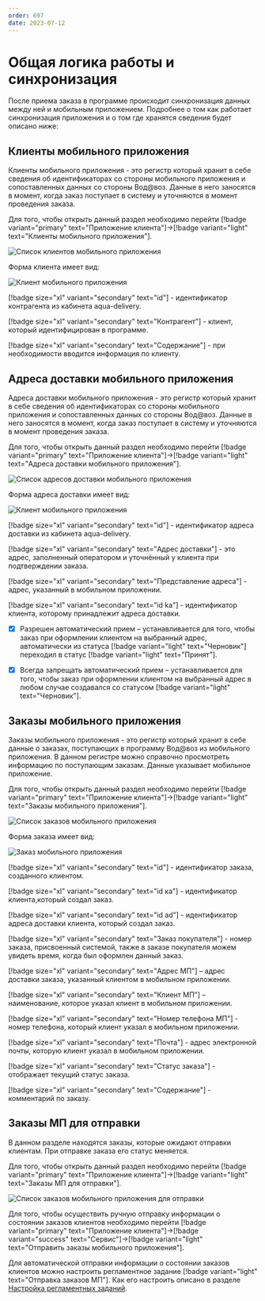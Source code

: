 ```yaml
---
order: 697
date: 2023-07-12
---
```

# Общая логика работы и синхронизация

После приема заказа в программе происходит синхронизация данных между ней и мобильным приложением. Подробнее о том как работает синхронизация приложения и о том где хранятся сведения будет описано ниже:

## Клиенты мобильного приложения

Клиенты мобильного приложения - это регистр который хранит в себе сведения об идентификаторах со стороны мобильного приложения и сопоставленных данных со стороны Вод@воз. Данные в него заносятся в момент, когда заказ поступает в систему и уточняются в момент проведения заказа.

Для того, чтобы открыть данный раздел необходимо перейти  [!badge variant="primary" text="Приложение клиента"]->[!badge variant="light" text="Клиенты мобильного приложения"].

![Список клиентов мобильного приложения](/images/Форма_клиенты_мпк.jpg)

Форма клиента имеет вид:

![Клиент мобильного приложения](/images/Клиент_мпк.jpg)

[!badge size="xl" variant="secondary" text="id"] - идентификатор контрагента из кабинета aqua-delivery.

[!badge size="xl" variant="secondary" text="Контрагент"] - клиент, который идентифицирован в программе.

[!badge size="xl" variant="secondary" text="Содержание"] - при необходимости вводится информация по клиенту.

## Адреса доставки мобильного приложения

Адреса доставки мобильного приложения - это регистр который хранит в себе сведения об идентификаторах со стороны мобильного приложения и сопоставленных данных со стороны Вод@воз. Данные в него заносятся в момент, когда заказ поступает в систему и уточняются в момент проведения заказа.

Для того, чтобы открыть данный раздел необходимо перейти [!badge variant="primary" text="Приложение клиента"]->[!badge variant="light" text="Адреса доставки мобильного приложения"].

![Список адресов доставки мобильного приложения](/images/Форма_адреса_мпк.jpg)

Форма адреса доставки имеет вид:

![Клиент мобильного приложения](/images/Адрес_мпк.jpg)

[!badge size="xl" variant="secondary" text="id"] - идентификатор адреса доставки из кабинета aqua-delivery.

[!badge size="xl" variant="secondary" text="Адрес доставки"] - это адрес, заполненный оператором и уточнённый у клиента при подтверждении заказа.

[!badge size="xl" variant="secondary" text="Представление адреса"] - адрес, указанный в мобильном приложении.

[!badge size="xl" variant="secondary" text="id ka"] - идентификатор клиента, которому принадлежит адреса 
доставки.

- [x] Разрешен автоматический прием – устанавливается для того, чтобы заказ при оформлении клиентом на выбранный адрес, автоматически из статуса [!badge variant="light" text="Черновик"] переходил в статус [!badge variant="light" text="Принят"].

- [x] Всегда запрещать автоматический прием – устанавливается для того, чтобы заказ при оформлении клиентом на выбранный адрес в любом случае создавался со статусом [!badge variant="light" text="Черновик"].

## Заказы мобильного приложения

Заказы мобильного приложения - это регистр который хранит в себе данные о заказах, поступающих в программу Вод@воз из мобильного приложения. В данном регистре можно справочно просмотреть информацию по поступающим заказам. Данные указывает мобильное приложение.

Для того, чтобы открыть данный раздел необходимо перейти [!badge variant="primary" text="Приложение клиента"]->[!badge variant="light" text="Заказы мобильного приложения"].

![Список заказов мобильного приложения](/images/Форма_заказы_мпк.jpg)

Форма заказа имеет вид:

![Заказ мобильного приложения](/images/Заказ_мпк.jpg)

[!badge size="xl" variant="secondary" text="id"] - идентификатор заказа, созданного клиентом.

[!badge size="xl" variant="secondary" text="id ка"] - идентификатор клиента,который создал заказ.

[!badge size="xl" variant="secondary" text="id ad"] - идентификатор адреса доставки клиента, который создал заказ.

[!badge size="xl" variant="secondary" text="Заказ покупателя"] - номер заказа, присвоенный системой, также в заказе покупателя можем увидеть время, когда был оформлен данный заказ.

[!badge size="xl" variant="secondary" text="Адрес МП"] – адрес доставки заказа, указанный клиентом в мобильном приложении.

[!badge size="xl" variant="secondary" text="Клиент МП"] – наименование, которое указал клиент в мобильном приложении.

[!badge size="xl" variant="secondary" text="Номер телефона МП"] - номер телефона, который клиент указал в мобильном приложении.

[!badge size="xl" variant="secondary" text="Почта"] - адрес электронной почты, которую клиент указал в мобильном приложении.

[!badge size="xl" variant="secondary" text="Статус заказа"] - отображает текущий статус заказа.

[!badge size="xl" variant="secondary" text="Содержание"] - комментарий по заказу.

## Заказы МП для отправки

В данном разделе находятся заказы, которые ожидают отправки клиентам. При отправке заказа его статус меняется. 

Для того, чтобы открыть данный раздел необходимо перейти [!badge variant="primary" text="Приложение клиента"]->[!badge variant="light" text="Заказы МП для отправки"].

![Список заказов мобильного приложения для отправки](/images/Форма_заказы_мпк_отправка.jpg)

Для того, чтобы осуществить ручную отправку информации о состоянии заказов клиентов необходимо перейти [!badge variant="primary" text="Приложение клиента"]->[!badge variant="success" text="Сервис"]->[!badge variant="light" text="Отправить заказы мобильного приложения"].

Для автоматической отправки информации о состоянии заказов клиентов можно настроить регламентное задание [!badge variant="light" text="Отправка заказов МП"]. Как его настроить описано в разделе [Настройка регламентных заданий](/1-руководство-администратора/4-настройка-регламентных-заданий/).





